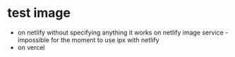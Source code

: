 # test image
- on netlify without specifying anything it works on netlify image service - impossible for the moment to use ipx with netlify
- on vercel
